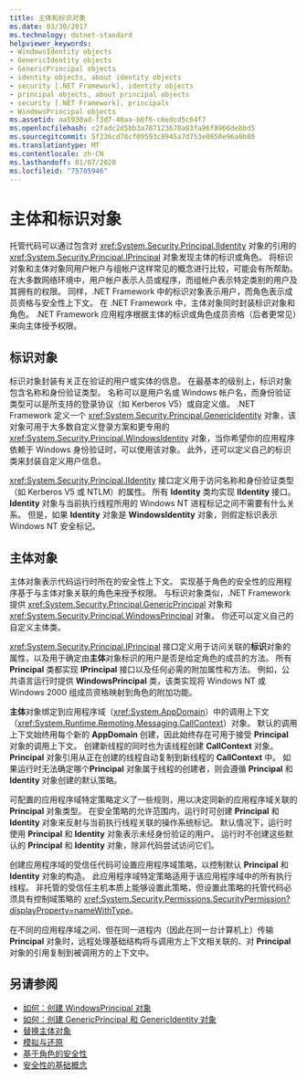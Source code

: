 ```yaml
---
title: 主体和标识对象
ms.date: 03/30/2017
ms.technology: dotnet-standard
helpviewer_keywords:
- WindowsIdentity objects
- GenericIdentity objects
- GenericPrincipal objects
- identity objects, about identity objects
- security [.NET Framework], identity objects
- principal objects, about principal objects
- security [.NET Framework], principals
- WindowsPrincipal objects
ms.assetid: aa5930ad-f3d7-40aa-b6f6-c6edcd5c64f7
ms.openlocfilehash: c2fadc2d5bb3a787123678a93fa96f8966debbd5
ms.sourcegitcommit: 5f236cd78cf09593c8945a7d753e0850e96a0b80
ms.translationtype: MT
ms.contentlocale: zh-CN
ms.lasthandoff: 01/07/2020
ms.locfileid: "75705946"
---
```

# <a name="principal-and-identity-objects"></a>主体和标识对象
托管代码可以通过包含对 <xref:System.Security.Principal.IIdentity> 对象的引用的 <xref:System.Security.Principal.IPrincipal> 对象发现主体的标识或角色。 将标识对象和主体对象同用户帐户与组帐户这样常见的概念进行比较，可能会有所帮助。 在大多数网络环境中，用户帐户表示人员或程序，而组帐户表示特定类别的用户及其拥有的权限。 同样，.NET Framework 中的标识对象表示用户，而角色表示成员资格与安全性上下文。 在 .NET Framework 中，主体对象同时封装标识对象和角色。 .NET Framework 应用程序根据主体的标识或角色成员资格（后者更常见）来向主体授予权限。  
  
## <a name="identity-objects"></a>标识对象  
 标识对象封装有关正在验证的用户或实体的信息。 在最基本的级别上，标识对象包含名称和身份验证类型。 名称可以是用户名或 Windows 帐户名，而身份验证类型可以是所支持的登录协议（如 Kerberos V5）或自定义值。 .NET Framework 定义一个 <xref:System.Security.Principal.GenericIdentity> 对象，该对象可用于大多数自定义登录方案和更专用的 <xref:System.Security.Principal.WindowsIdentity> 对象，当你希望你的应用程序依赖于 Windows 身份验证时，可以使用该对象。 此外，还可以定义自己的标识类来封装自定义用户信息。  
  
 <xref:System.Security.Principal.IIdentity> 接口定义用于访问名称和身份验证类型（如 Kerberos V5 或 NTLM）的属性。 所有 **Identity** 类均实现 **IIdentity** 接口。 **Identity** 对象与当前执行线程所用的 Windows NT 进程标记之间不需要有什么关系。 但是，如果 **Identity** 对象是 **WindowsIdentity** 对象，则假定标识表示 Windows NT 安全标记。  
  
## <a name="principal-objects"></a>主体对象  
 主体对象表示代码运行时所在的安全性上下文。 实现基于角色的安全性的应用程序基于与主体对象关联的角色来授予权限。 与标识对象类似，.NET Framework 提供 <xref:System.Security.Principal.GenericPrincipal> 对象和 <xref:System.Security.Principal.WindowsPrincipal> 对象。 你还可以定义自己的自定义主体类。  
  
 <xref:System.Security.Principal.IPrincipal> 接口定义用于访问关联的**标识**对象的属性，以及用于确定由**主体**对象标识的用户是否是给定角色的成员的方法。 所有 **Principal** 类都实现 **IPrincipal** 接口以及任何必需的附加属性和方法。 例如，公共语言运行时提供 **WindowsPrincipal** 类，该类实现将 Windows NT 或 Windows 2000 组成员资格映射到角色的附加功能。  
  
 **主体**对象绑定到应用程序域（<xref:System.AppDomain>）中的调用上下文（<xref:System.Runtime.Remoting.Messaging.CallContext>）对象。 默认的调用上下文始终用每个新的 **AppDomain** 创建，因此始终存在可用于接受 **Principal** 对象的调用上下文。 创建新线程的同时也为该线程创建 **CallContext** 对象。 **Principal** 对象引用从正在创建的线程自动复制到新线程的 **CallContext** 中。 如果运行时无法确定哪个**Principal** 对象属于线程的创建者，则会遵循 **Principal** 和 **Identity** 对象创建的默认策略。  
  
 可配置的应用程序域特定策略定义了一些规则，用以决定同新的应用程序域关联的 **Principal** 对象类型。 在安全策略的允许范围内，运行时可创建 **Principal** 和 **Identity** 对象来反射与当前执行线程关联的操作系统标记。 默认情况下，运行时使用 **Principal** 和 **Identity** 对象表示未经身份验证的用户。 运行时不创建这些默认的 **Principal** 和 **Identity** 对象，除非代码尝试访问它们。  
  
 创建应用程序域的受信任代码可设置应用程序域策略，以控制默认 **Principal** 和 **Identity** 对象的构造。 此应用程序域特定策略适用于该应用程序域中的所有执行线程。 非托管的受信任主机本质上能够设置此策略，但设置此策略的托管代码必须具有控制域策略的 <xref:System.Security.Permissions.SecurityPermission?displayProperty=nameWithType>。  
  
 在不同的应用程序域之间、但在同一进程内（因此在同一台计算机上）传输 **Principal** 对象时，远程处理基础结构将与调用方上下文相关联的、对 **Principal** 对象的引用复制到被调用方的上下文中。  
  
## <a name="see-also"></a>另请参阅

- [如何：创建 WindowsPrincipal 对象](../../../docs/standard/security/how-to-create-a-windowsprincipal-object.md)
- [如何：创建 GenericPrincipal 和 GenericIdentity 对象](../../../docs/standard/security/how-to-create-genericprincipal-and-genericidentity-objects.md)
- [替换主体对象](../../../docs/standard/security/replacing-a-principal-object.md)
- [模拟与还原](../../../docs/standard/security/impersonating-and-reverting.md)
- [基于角色的安全性](../../../docs/standard/security/role-based-security.md)
- [安全性的基础概念](../../../docs/standard/security/key-security-concepts.md)
